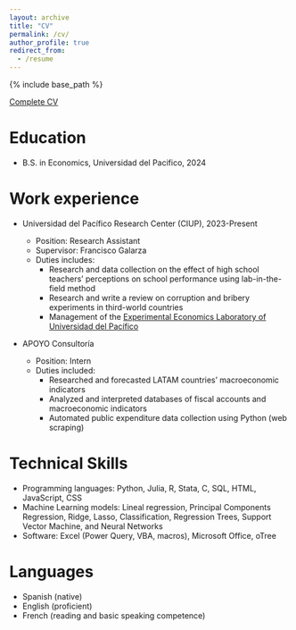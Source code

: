 ```yaml
---
layout: archive
title: "CV"
permalink: /cv/
author_profile: true
redirect_from:
  - /resume
---
```


{% include base_path %}

[Complete CV]((https://drive.google.com/file/d/1yvg6mLEM24jRhdg2PA1k3f8Ggx5SCBbW/view?usp=sharing))

Education
======
* B.S. in Economics, Universidad del Pacifico, 2024

Work experience
======
* Universidad del Pacífico Research Center (CIUP), 2023-Present
  * Position: Research Assistant
  * Supervisor: Francisco Galarza
  * Duties includes: 
      * Research and data collection on the effect of high school teachers’ perceptions on school performance using lab-in-the-field method
      * Research and write a review on corruption and bribery experiments in third-world countries
      * Management of the [Experimental Economics Laboratory of Universidad del Pacífico](https://e2lab.up.edu.pe)

* APOYO Consultoría
  * Position: Intern
  * Duties included: 
    * Researched and forecasted LATAM countries’ macroeconomic indicators
    * Analyzed and interpreted databases of fiscal accounts and macroeconomic indicators
    * Automated public expenditure data collection using Python (web scraping)
  
Technical Skills
======
* Programming languages: Python, Julia, R, Stata, C, SQL, HTML, JavaScript, CSS
* Machine Learning models: Lineal regression, Principal Components Regression, Ridge, Lasso, Classification, Regression Trees, Support Vector Machine, and Neural Networks
* Software: Excel (Power Query, VBA, macros), Microsoft Office, oTree

Languages
======
* Spanish (native)
* English (proficient)
* French (reading and basic speaking competence)

<!-- Publications
======
  <ul>{% for post in site.publications reversed %}
    {% include archive-single-cv.html %}
  {% endfor %}</ul>
  
Talks
======
  <ul>{% for post in site.talks reversed %}
    {% include archive-single-talk-cv.html  %}
  {% endfor %}</ul>
  
Teaching
======
  <ul>{% for post in site.teaching reversed %}
    {% include archive-single-cv.html %}
  {% endfor %}</ul>
  
Service and leadership
======
* Currently signed in to 43 different slack teams -->